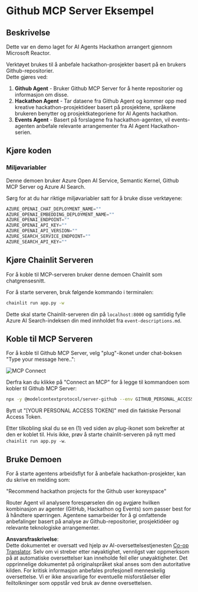 <!--
CO_OP_TRANSLATOR_METADATA:
{
  "original_hash": "9bf0395cbc541ce8db2a9699c8678dfc",
  "translation_date": "2025-07-12T14:23:04+00:00",
  "source_file": "11-mcp/code_samples/github-mcp/README.md",
  "language_code": "no"
}
-->
# Github MCP Server Eksempel

## Beskrivelse

Dette var en demo laget for AI Agents Hackathon arrangert gjennom Microsoft Reactor.

Verktøyet brukes til å anbefale hackathon-prosjekter basert på en brukers Github-repositorier.  
Dette gjøres ved:

1. **Github Agent** - Bruker Github MCP Server for å hente repositorier og informasjon om disse.
2. **Hackathon Agent** - Tar dataene fra Github Agent og kommer opp med kreative hackathon-prosjektideer basert på prosjektene, språkene brukeren benytter og prosjektkategoriene for AI Agents hackathon.
3. **Events Agent** - Basert på forslagene fra hackathon-agenten, vil events-agenten anbefale relevante arrangementer fra AI Agent Hackathon-serien.

## Kjøre koden

### Miljøvariabler

Denne demoen bruker Azure Open AI Service, Semantic Kernel, Github MCP Server og Azure AI Search.

Sørg for at du har riktige miljøvariabler satt for å bruke disse verktøyene:

```python
AZURE_OPENAI_CHAT_DEPLOYMENT_NAME=""
AZURE_OPENAI_EMBEDDING_DEPLOYMENT_NAME=""
AZURE_OPENAI_ENDPOINT=""
AZURE_OPENAI_API_KEY=""
AZURE_OPENAI_API_VERSION=""
AZURE_SEARCH_SERVICE_ENDPOINT=""
AZURE_SEARCH_API_KEY=""
```

## Kjøre Chainlit Serveren

For å koble til MCP-serveren bruker denne demoen Chainlit som chatgrensesnitt.

For å starte serveren, bruk følgende kommando i terminalen:

```bash
chainlit run app.py -w
```

Dette skal starte Chainlit-serveren din på `localhost:8000` og samtidig fylle Azure AI Search-indeksen din med innholdet fra `event-descriptions.md`.

## Koble til MCP Serveren

For å koble til Github MCP Server, velg "plug"-ikonet under chat-boksen "Type your message here..":

![MCP Connect](../../../../../translated_images/mcp-chainlit-1.9154745f51c1f0437829df7624bff2f6268272f964f260fae8c7134d54e00f50.no.png)

Derfra kan du klikke på "Connect an MCP" for å legge til kommandoen som kobler til Github MCP Server:

```bash
npx -y @modelcontextprotocol/server-github --env GITHUB_PERSONAL_ACCESS_TOKEN=[YOUR PERSONAL ACCESS TOKEN]
```

Bytt ut "[YOUR PERSONAL ACCESS TOKEN]" med din faktiske Personal Access Token.

Etter tilkobling skal du se en (1) ved siden av plug-ikonet som bekrefter at den er koblet til. Hvis ikke, prøv å starte chainlit-serveren på nytt med `chainlit run app.py -w`.

## Bruke Demoen

For å starte agentens arbeidsflyt for å anbefale hackathon-prosjekter, kan du skrive en melding som:

"Recommend hackathon projects for the Github user koreyspace"

Router Agent vil analysere forespørselen din og avgjøre hvilken kombinasjon av agenter (GitHub, Hackathon og Events) som passer best for å håndtere spørringen. Agentene samarbeider for å gi omfattende anbefalinger basert på analyse av Github-repositorier, prosjektidéer og relevante teknologiske arrangementer.

**Ansvarsfraskrivelse**:  
Dette dokumentet er oversatt ved hjelp av AI-oversettelsestjenesten [Co-op Translator](https://github.com/Azure/co-op-translator). Selv om vi streber etter nøyaktighet, vennligst vær oppmerksom på at automatiske oversettelser kan inneholde feil eller unøyaktigheter. Det opprinnelige dokumentet på originalspråket skal anses som den autoritative kilden. For kritisk informasjon anbefales profesjonell menneskelig oversettelse. Vi er ikke ansvarlige for eventuelle misforståelser eller feiltolkninger som oppstår ved bruk av denne oversettelsen.